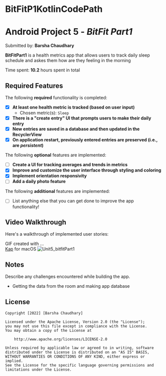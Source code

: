 # BitFitP1KotlinCodePath
# Android Project 5 - *BitFit Part1*

Submitted by: **Barsha Chaudhary**

**BitFitPart1** is a health metrics app that allows users to track daily sleep schedule and askes them how are they feeling in the morning

Time spent: **10.2** hours spent in total

## Required Features

The following **required** functionality is completed:

- [x] **At least one health metric is tracked (based on user input)**
  - Chosen metric(s): `Sleep`
- [x] **There is a "create entry" UI that prompts users to make their daily entry**
- [x] **New entries are saved in a database and then updated in the RecyclerView**
- [x] **On application restart, previously entered entries are preserved (i.e., are *persistent*)**
 
The following **optional** features are implemented:

- [ ] **Create a UI for tracking averages and trends in metrics**
- [x] **Improve and customize the user interface through styling and coloring**
- [x] **Implement orientation responsivity**
- [ ] **Add a daily photo feature**

The following **additional** features are implemented:

- [ ] List anything else that you can get done to improve the app functionality!

## Video Walkthrough

Here's a walkthrough of implemented user stories:

GIF created with ...  
[Kap](https://getkap.co/) for macOS
![Unit5_bitfitPart1](https://user-images.githubusercontent.com/64405568/193733293-33b73564-86a0-4e17-b303-fefb0d104be0.gif)

## Notes

Describe any challenges encountered while building the app.
- Getting the data from the room and making app database

## License

    Copyright [2022] [Barsha Chaudhary]

    Licensed under the Apache License, Version 2.0 (the "License");
    you may not use this file except in compliance with the License.
    You may obtain a copy of the License at

        http://www.apache.org/licenses/LICENSE-2.0

    Unless required by applicable law or agreed to in writing, software
    distributed under the License is distributed on an "AS IS" BASIS,
    WITHOUT WARRANTIES OR CONDITIONS OF ANY KIND, either express or implied.
    See the License for the specific language governing permissions and
    limitations under the License.

